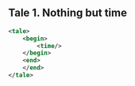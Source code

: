## Tale 1. Nothing but time

```xml
<tale>
    <begin>
        <time/>
    </begin>
    <end>
    </end>
</tale>
```